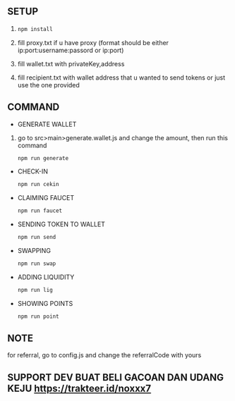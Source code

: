 ## SETUP

1. ```bash
   npm install
   ```
2. fill proxy.txt if u have proxy (format should be either ip:port:username:passord or ip:port)

3. fill wallet.txt with privateKey,address

4. fill recipient.txt with wallet address that u wanted to send tokens or just use the one provided

## COMMAND

- GENERATE WALLET

1. go to src>main>generate.wallet.js and change the amount, then run this command
   ```bash
   npm run generate
   ```

- CHECK-IN

  ```bash
  npm run cekin
  ```

- CLAIMING FAUCET

  ```bash
  npm run faucet
  ```

- SENDING TOKEN TO WALLET

  ```bash
  npm run send
  ```

- SWAPPING
  ```bash
  npm run swap
  ```
- ADDING LIQUIDITY
  ```bash
  npm run lig
  ```
- SHOWING POINTS
  ```bash
  npm run point
  ```
## NOTE

for referral, go to config.js and change the referralCode with yours

## SUPPORT DEV BUAT BELI GACOAN DAN UDANG KEJU https://trakteer.id/noxxx7


